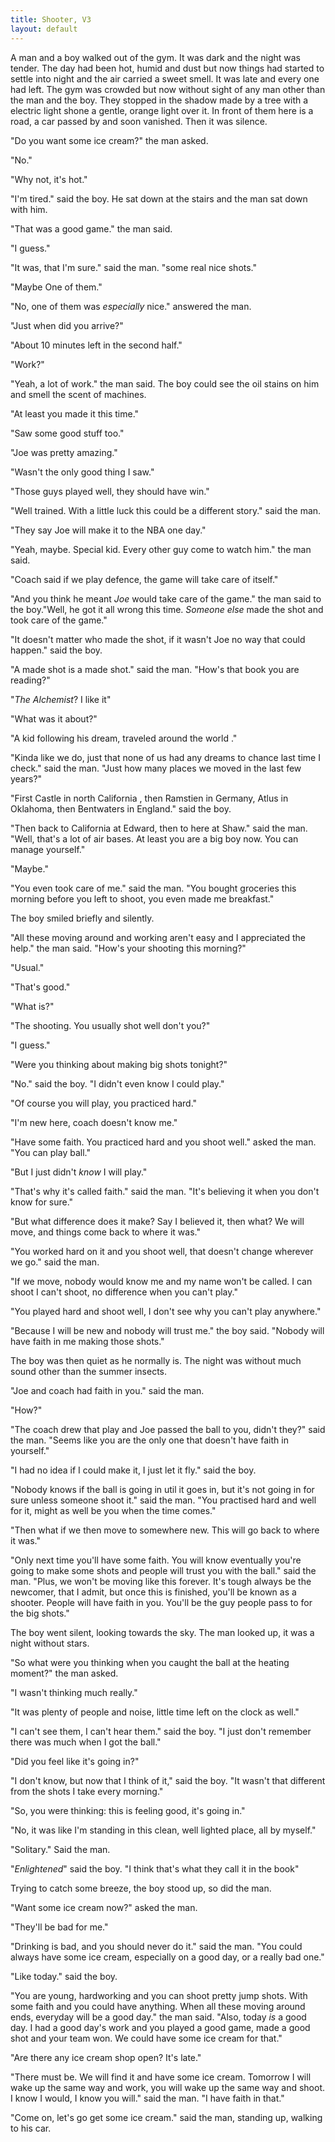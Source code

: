 ```yaml
---
title: Shooter, V3
layout: default
---
```


A man and a boy walked out of the gym. It was dark and the night was tender. The day had been hot, humid and dust but now things had started to settle into night and the air carried a sweet smell. It was late and every one had left. The gym was crowded but now without sight of any man other than the man and the boy. They stopped in the shadow made by a tree with a electric light shone a gentle, orange light over it. In front of them here is a road, a car passed by and soon vanished. Then it was silence.

"Do you want some ice cream?" the man asked.

"No."

"Why not, it's hot."

"I'm tired." said the boy. He sat down at the stairs and the man sat down with him.

"That was a good game." the man said.

"I guess."

"It was, that I'm sure." said the man. "some real nice shots."

"Maybe One of them."

"No, one of them was _especially_ nice." answered the man.

"Just when did you arrive?"

"About 10 minutes left in the second half."

"Work?"

"Yeah, a lot of work." the man said. The boy could see the oil stains on him and smell the scent of machines.

"At least you made it this time."

"Saw some good stuff too."

"Joe was pretty amazing."

"Wasn't the only good thing I saw."

"Those guys played well, they should have win."

"Well trained. With a little luck this could be a different story." said the man.

"They say Joe will make it to the NBA one day."

"Yeah, maybe. Special kid. Every other guy come to watch him." the man said.

"Coach said if we play defence, the game will take care of itself."

"And you think he meant _Joe_ would take care of the game." the man said to the boy."Well, he got it all wrong this time. _Someone else_ made the shot and took care of the game." 

"It doesn't matter who made the shot, if it wasn't Joe no way that could happen." said the boy.

"A made shot is a made shot." said the man. "How's that book you are reading?"

"_The Alchemist_? I like it"

"What was it about?"

"A kid following his dream, traveled around the world ."

"Kinda like we do, just that none of us had any dreams to chance last time I check." said the man. "Just how many places we moved in the last few years?"

"First Castle in north California , then Ramstien in Germany, Atlus in Oklahoma, then  Bentwaters in England." said the boy.

"Then back to California at Edward, then to here at Shaw." said the man. "Well, that's a lot of air bases. At least you are a big boy now. You can manage yourself."

"Maybe."

"You even took care of me." said the man. "You bought groceries this morning before you left to shoot, you even made me breakfast."

The boy smiled briefly and silently.

"All these moving around and working aren't easy and I appreciated the help." the man said. "How's your shooting this morning?"

"Usual."

"That's good."

"What is?"

"The shooting. You usually shot well don't you?"

"I guess."

"Were you thinking about making big shots tonight?"

"No." said the boy. "I didn't even know I could play."

"Of course you will play, you practiced hard."

"I'm new here, coach doesn't know me."

"Have some faith. You practiced hard and you shoot well." asked the man. "You can play ball."

"But I just didn't _know_ I will play."

"That's why it's called faith." said the man. "It's believing it when you don't know for sure."

"But what difference does it make? Say I believed it, then what? We will move, and things come back to where it was."

"You worked hard on it and you shoot well, that doesn't change wherever we go." said the man.

"If we move, nobody would know me and my name won't be called. I can shoot I can't shoot, no difference when you can't play."

"You played hard and shoot well, I don't see why you can't play anywhere."

"Because I will be new and nobody will trust me." the boy said. "Nobody will have faith in me making those shots."

The boy was then quiet as he normally is. The night was without much sound other than the summer insects.

"Joe and coach had faith in you." said the man.

"How?"

"The coach drew that play and Joe passed the ball to you, didn't they?" said the man. "Seems like you are the only one that doesn't have faith in yourself."

"I had no idea if I could make it, I just let it fly." said the boy.

"Nobody knows if the ball is going in util it goes in, but it's not going in for sure unless someone shoot it." said the man. "You practised hard and well for it, might as well be you when the time comes."

"Then what if we then move to somewhere new. This will go back to where it was."

"Only next time you'll have some faith. You will know eventually you're going to make some shots and people will trust you with the ball." said the man. "Plus, we won't be moving like this forever. It's tough always be the newcomer, that I admit, but once this is finished, you'll be known as a shooter. People will have faith in you. You'll be the guy people pass to for the big shots."

The boy went silent, looking towards the sky. The man looked up, it was a night without stars.

"So what were you thinking when you caught the ball at the heating moment?" the man asked.

"I wasn't thinking much really."

"It was plenty of people and noise, little time left on the clock as well."

"I can't see them, I can't hear them." said the boy. "I just don't remember there was much when I got the ball."

"Did you feel like it's going in?"

"I don't know, but now that I think of it," said the boy. "It wasn't that different from the shots I take every morning."

"So, you were thinking: this is feeling good, it's going in."

"No, it was like I'm standing in this clean, well lighted place, all by myself."

"Solitary." Said the man.

"_Enlightened_" said the boy. "I think that's what they call it in the book"

Trying to catch some breeze, the boy stood up, so did the man.

"Want some ice cream now?" asked the man.

"They'll be bad for me."

"Drinking is bad, and you should never do it." said the man. "You could always have some ice cream, especially on a good day, or a really bad one."

"Like today." said the boy.

"You are young, hardworking and you can shoot pretty jump shots. With some faith and you could have anything. When all these moving around ends, everyday will be a good day." the man said. "Also, today _is_ a good day. I had a good day's work and you played a good game, made a good shot and your team won. We could have some ice cream for that."

"Are there any ice cream shop open? It's late."

"There must be. We will find it and have some ice cream. Tomorrow I will wake up the same way and work, you will wake up the same way and shoot. I know I would, I know you will." said the man. "I have faith in that."

"Come on, let's go get some ice cream." said the man, standing up, walking to his car.